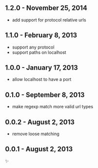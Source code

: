 1.2.0 - November 25, 2014
-------------------------

-   add support for protocol relative urls

1.1.0 - February 8, 2013
------------------------

-   support any protocol
-   support paths on localhost

1.0.0 - January 17, 2013
------------------------

-   allow localhost to have a port

0.1.0 - September 8, 2013
-------------------------

-   make regexp match more valid url types

0.0.2 - August 2, 2013
----------------------

-   remove loose matching

0.0.1 - August 2, 2013
----------------------

:sparkles:
